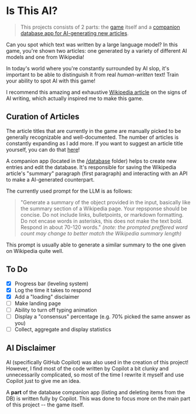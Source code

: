 # Is This AI?
> This projects consists of 2 parts: the [game](https://github.com/matrndev/isthisai/tree/main/web-app) itself and a [companion database app for AI-generating new articles](https://github.com/matrndev/isthisai/tree/main/database). 

Can you spot which text was written by a large language model? In this game, you're shown two articles: one generated by a variety of different AI models and one from Wikipedia!

In today's world where you're constantly surrounded by AI slop, it's important to be able to distinguish it from real *human-written* text! Train your ability to spot AI with this game!

I recommend this amazing and exhaustive [Wikipedia article](https://en.wikipedia.org/wiki/Wikipedia:Signs_of_AI_writing) on the signs of AI writing, which actually inspired me to make this game.

## Curation of Articles
The article titles that are currently in the game are manually picked to be generally recognizable and well-documented. The number of articles is constantly expanding as I add more.
If you want to suggest an article title yourself, you can do that [here](https://isthisai.matrn.dev/suggest)!

A companion app (located in the [/database](https://github.com/matrndev/isthisai/tree/main/database) folder) helps to create new entries and edit the database.
It's responsible for saving the Wikipedia article's "summary" paragraph (first paragraph) and interacting with an API to make a AI-generated counterpart.

The currently used prompt for the LLM is as follows:
> "Generate a summary of the object provided in the input, basically like the summary section of a Wikipedia page. Your repsponse should be concise. Do not include links, bulletpoints, or markdown formatting. Do not encase words in asterisks, this does not make the text bold. Respond in about 70-120 words." *(note: the prompted preffered word count may change to better match the Wikipedia summary length)*

This prompt is usually able to generate a similar summary to the one given on Wikipedia quite well.

## To Do
 - [x] Progress bar (leveling system)
 - [x] Log the time it takes to respond
 - [x] Add a "loading" disclaimer
 - [ ] Make landing page
 - [ ] Ability to turn off typing animation
 - [ ] Display a "consensus" percentage (e.g. 70% picked the same answer as you)
 - [ ] Collect, aggregate and display statistics

## AI Disclaimer
AI (specifically GitHub Copilot) was also used in the creation of this project! However, I find most of the code written by Copilot a bit clunky and unnecessarily complicated, so most of the time I rewrite it myself and use Copilot just to give me an idea.

A **part** of the database companion app (listing and deleting items from the DB) is written fully by Copilot. This was done to focus more on the main part of this project -- the game itself.
